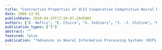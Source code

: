 ```yaml
---
title: "Contraction Properties of VLSI Cooperative Competitive Neural Networks of Spiking Neurons"
date: 2008-12-01
publishDate: 2020-04-29T17:50:07.284500Z
authors: ["E. Neftci", "E. Chicca", "G. Indiveri", "J. -J. Slotine", "R. J. Douglas"]
publication_types: ["1"]
abstract: ""
featured: false
publication: "*Advances in Neural Information Processing Systems (NIPS)*"
---
```


